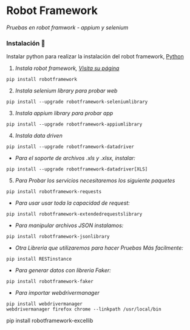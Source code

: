 # Robot Framework

_Pruebas en robot framwork - appium y selenium_

### Instalación 🔧

Instalar python para realizar la instalación del robot framework, [Python](https://www.python.org/)

1. _Instala robot framework, [Visita su página](https://robotframework.org/)_

```
pip install robotframework
```

2. _Instala selenium library para probar web_

```
pip install --upgrade robotframework-seleniumlibrary
```

3. _Instala appium library para probar app_

```
pip install --upgrade robotframework-appiumlibrary
```

4. _Instala data driven_

```
pip install --upgrade robotframework-datadriver
```

- _Para el soporte de archivos .xls y .xlsx, instalar:_

```
pip install --upgrade robotframework-datadriver[XLS]
```
5. _Para Probar los servicios necesitaremos los siguiente paquetes_

```
pip install robotframework-requests
```
- _Para usar usar toda la capacidad de request:_

```
pip install robotframework-extendedrequestslibrary
```
- _Para manipular archivos JSON instalamos:_

```
pip install robotframework-jsonlibrary
```
- _Otra Libreria que utilizaremos para hacer Pruebas Más facilmente:_

```
pip install RESTinstance
```

- _Para generar datos con libreria Faker:_

```
pip install robotframework-faker
```
- _Para importar webdrivermanager_

```
pip install webdrivermanager
webdrivermanager firefox chrome --linkpath /usr/local/bin
```

pip install robotframework-excellib
